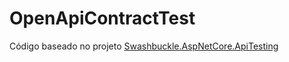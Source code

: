 # OpenApiContractTest

Código baseado no projeto [Swashbuckle.AspNetCore.ApiTesting](https://github.com/domaindrivendev/Swashbuckle.AspNetCore/tree/master/src/Swashbuckle.AspNetCore.ApiTesting)